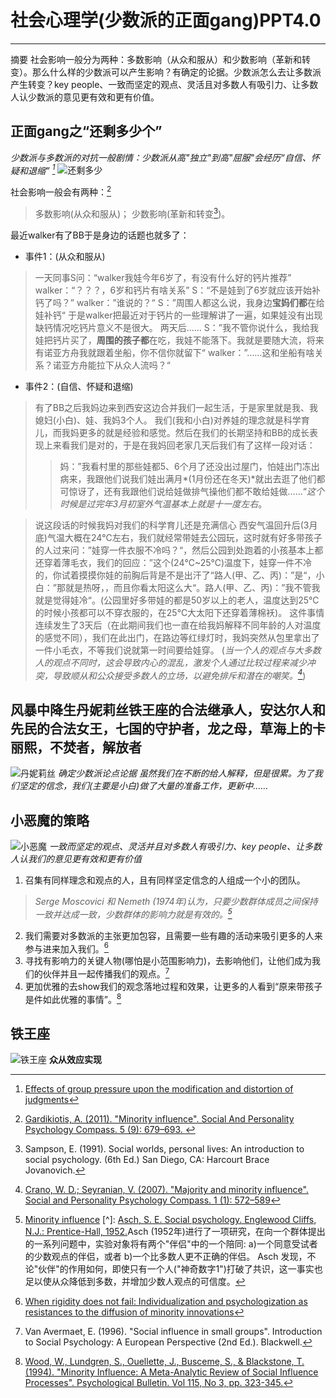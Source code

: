 # 社会心理学(少数派的正面gang)PPT4.0
------

摘要
社会影响一般分为两种：多数影响（从众和服从）和少数影响（革新和转变）。那么什么样的少数派可以产生影响？有确定的论据。少数派怎么去让多数派产生转变？key people、一致而坚定的观点、灵活且对多数人有吸引力、让多数人认少数派的意见更有效和更有价值。

## 正面gang之“还剩多少个”
*少数派与多数派的对抗一般剧情：少数派从高"独立"到高"屈服"会经历“自信、怀疑和退缩” [^1]*
![还剩多少](https://ws3.sinaimg.cn/large/006tNc79ly1g23o2kfuhyj30qo3nm4qq.jpg)

社会影响一般会有两种：[^2]
> 多数影响(从众和服从)；
> 少数影响(革新和转变[^3])。

最近walker有了BB于是身边的话题也就多了：
- 事件1：(从众和服从)
> 一天同事S问：“walker我娃今年6岁了，有没有什么好的钙片推荐”
> walker：“？？？，6岁和钙片有啥关系”
> S：“不是娃到了6岁就应该开始补钙了吗？”
> walker：”谁说的？“
> S：”周围人都这么说，我身边**宝妈们都**在给娃补钙“
于是walker把最近对于钙片的一些理解讲了一遍，如果娃没有出现缺钙情况吃钙片意义不是很大。
两天后……
> S：”我不管你说什么，我给我娃把钙片买了，**周围的孩子都**在吃，我娃不能落下。我就是要随大流，将来有诺亚方舟我就跟着坐船，你不信你就留下“
> walker：”……这和坐船有啥关系？诺亚方舟能拉下从众人流吗？“

- 事件2：(自信、怀疑和退缩)
> 有了BB之后我妈边来到西安这边合并我们一起生活，于是家里就是我、我媳妇(小白)、娃、我妈3个人。
> 我们(我和小白)对养娃的理念就是科学育儿，而我妈更多的就是经验和感觉。然后在我们的长期坚持和BB的成长表现上来看我们是对的，于是在我妈回老家几天后我们有了这样一段对话：
>
> > 妈：”我看村里的那些娃都5、6个月了还没出过屋门，怕娃出门冻出病来，我跟他们说我们娃出满月*(1月份还在冬天)*就出去逛了他们都可惊讶了，还有我跟他们说给娃做排气操他们都不敢给娃做……“*这个时候是过完年3月初室外气温基本上就是十一度左右*。

> 说这段话的时候我妈对我们的科学育儿还是充满信心
> 西安气温回升后(3月底)气温大概在24℃左右，我们就经常带娃去公园玩，这时就有好多带孩子的人过来问：”娃穿一件衣服不冷吗？“，然后公园到处跑着的小孩基本上都还穿着薄毛衣，我们的回应：”这个(24℃~25℃)温度下，娃穿一件不冷的，你试着摸摸你娃的前胸后背是不是出汗了“路人(甲、乙、丙)：”是“，小白：”那就是热呀，，而且你看太阳这么大“。路人(甲、乙、丙)：”我不管我就是觉得娃冷“。(公园里好多带娃的都是50岁以上的老人，温度达到25℃的时候小孩都可以不穿衣服的，在25℃大太阳下还穿着薄棉袄)。
> 这件事情连续发生了3天后（在此期间我们也一直在给我妈解释不同年龄的人对温度的感觉不同），我们在此出门，在路边等红绿灯时，我妈突然从包里拿出了一件小毛衣，不等我们说就第一时间要给娃穿。
> (*当一个人的观点与大多数人的观点不同时，这会导致内心的混乱，激发个人通过比较过程来减少冲突，导致顺从和公众接受多数人的立场，以避免排斥和潜在的嘲笑。[^4]*)

## 风暴中降生丹妮莉丝铁王座的合法继承人，安达尔人和先民的合法女王，七国的守护者，龙之母，草海上的卡丽熙，不焚者，解放者

![丹妮莉丝](https://ws2.sinaimg.cn/large/006tNc79ly1g23o280t09j30ag0agmyf.jpg)
*确定少数派论点论据*
*虽然我们在不断的给人解释，但是很累。为了我们坚定的信念，我们(主要是小白)做了大量的准备工作，更新中……*

## 小恶魔的策略
![小恶魔](https://ws3.sinaimg.cn/large/006tNc79ly1g23o2cuzdqj30hs0a0q3e.jpg)
*一致而坚定的观点、灵活并且对多数人有吸引力、key people、让多数人认我们的意见更有效和更有价值*
1. 召集有同样理念和观点的人，且有同样坚定信念的人组成一个小的团队。
> *Serge Moscovici 和 Nemeth (1974年)认为，只要少数群体成员之间保持一致并达成一致，少数群体的影响力就是有效的。[^5]*
2. 我们需要对多数派的主张更加包容，且需要一些有趣的活动来吸引更多的人来参与进来加入我们。[^6]
3. 寻找有影响力的关键人物(哪怕是小范围影响力)，去影响他们，让他们成为我们的伙伴并且一起传播我们的观点。[^7]
4. 更加优雅的去show我们的观念落地过程和效果，让更多的人看到“原来带孩子是件如此优雅的事情”。[^8]

## 铁王座
![铁王座](https://ws2.sinaimg.cn/large/006tNc79ly1g23o2fqympj30p00dx405.jpg)
**众从效应实现**
[^1]: [Effects of group pressure upon the modification and distortion of judgments](https://psycnet.apa.org/record/1952-00803-001) 
[^2]: [Gardikiotis, A. (2011). "Minority influence". Social And Personality Psychology Compass. 5 (9): 679–693. ](https://onlinelibrary.wiley.com/doi/pdf/10.1111/j.1751-9004.2011.00377.x)
[^3]: Sampson, E. (1991). Social worlds, personal lives: An introduction to social psychology. (6th Ed.) San Diego, CA: Harcourt Brace Jovanovich.
[^4]: [Crano, W. D.; Seyranian, V. (2007). "Majority and minority influence". Social and Personality Psychology Compass. 1 (1): 572–589](https://psycnet.apa.org/record/2008-07777-034)
[^5]: [Minority influence](https://en.wikipedia.org/wiki/Minority_influence#cite_note-Aronson,_E._2007-13)
[^]: [Asch, S. E. Social psychology. Englewood Cliffs, N.J.: Prentice-Hall, 1952.](https://psycnet.apa.org/record/2004-16341-000)Asch (1952年)进行了一项研究，在向一个群体提出的一系列问题中，实验对象将有两个"伴侣"中的一个陪同: a)一个同意受试者的少数观点的伴侣，或者 b)一个比多数人更不正确的伴侣。 Asch 发现，不论"伙伴"的作用如何，即使只有一个人("神奇数字1")打破了共识，这一事实也足以使从众降低到多数，并增加少数人观点的可信度。

[^6]: [When rigidity does not fail: Individualization and psychologization as resistances to the diffusion of minority innovations](https://onlinelibrary.wiley.com/doi/abs/10.1002/ejsp.2420100104)
[^7]: Van Avermaet, E. (1996). "Social influence in small groups". Introduction to Social Psychology: A European Perspective (2nd Ed.). Blackwell.
[^8]: [Wood, W., Lundgren, S., Ouellette, J., Busceme, S., & Blackstone, T. (1994). "Minority Influence: A Meta-Analytic Review of Social Influence Processes". Psychological Bulletin. Vol 115, No 3, pp. 323-345.](http://europepmc.org/abstract/med/8016284)
